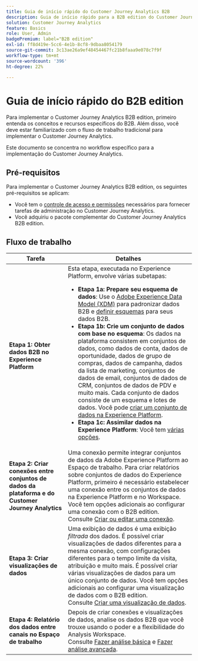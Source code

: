 ```yaml
---
title: Guia de início rápido do Customer Journey Analytics B2B
description: Guia de início rápido para a B2B edition do Customer Journey Analytics.
solution: Customer Journey Analytics
feature: Basics
role: User, Admin
badgePremium: label="B2B edition"
exl-id: ff8d419e-5cc6-4e1b-8cf8-9dbaa8054179
source-git-commit: 3c13ae26a9ef48454467fc21b8faaa9e078c7f9f
workflow-type: tm+mt
source-wordcount: '396'
ht-degree: 22%

---
```



# Guia de início rápido do B2B edition

Para implementar o Customer Journey Analytics B2B edition, primeiro entenda os conceitos e recursos específicos do B2B. Além disso, você deve estar familiarizado com o fluxo de trabalho tradicional para implementar o Customer Journey Analytics.

Este documento se concentra no workflow específico para a implementação do Customer Journey Analytics.

## Pré-requisitos

Para implementar o Customer Journey Analytics B2B edition, os seguintes pré-requisitos se aplicam:

* Você tem o [controle de acesso e permissões](/help/technotes/access-control.md) necessários para fornecer tarefas de administração no Customer Journey Analytics.
* Você adquiriu o pacote complementar do Customer Journey Analytics B2B edition.


## Fluxo de trabalho

| Tarefa | Detalhes |
| --- | --- |
| **Etapa 1: Obter dados B2B no Experience Platform** | Esta etapa, executada no Experience Platform, envolve várias subetapas:<ul><li>**Etapa 1a: Prepare seu esquema de dados**: Use o [Adobe Experience Data Model (XDM)](https://experienceleague.adobe.com/pt-br/docs/experience-platform/xdm/home) para padronizar dados B2B e [definir esquemas](https://experienceleague.adobe.com/en/docs/experience-platform/rtcdp/schemas/b2b) para seus dados B2B.</li><li>**Etapa 1b: Crie um conjunto de dados com base no esquema**: Os dados na plataforma consistem em conjuntos de dados, como dados de conta, dados de oportunidade, dados de grupo de compras, dados de campanha, dados da lista de marketing, conjuntos de dados de email, conjuntos de dados de CRM, conjuntos de dados de PDV e muito mais. Cada conjunto de dados consiste de um esquema e lotes de dados. Você pode [criar um conjunto de dados na Experience Platform](https://experienceleague.adobe.com/docs/platform-learn/getting-started-for-data-architects-and-data-engineers/create-datasets.html?lang=pt-BR).</li><li>**Etapa 1c: Assimilar dados na Experience Platform**: Você tem [várias opções](https://experienceleague.adobe.com/pt-br/docs/experience-platform/ingestion/home).</li></ul> |
| **Etapa 2: Criar conexões entre conjuntos de dados da plataforma e do Customer Journey Analytics** | Uma conexão permite integrar conjuntos de dados da Adobe Experience Platform ao Espaço de trabalho. Para criar relatórios sobre conjuntos de dados do Experience Platform, primeiro é necessário estabelecer uma conexão entre os conjuntos de dados na Experience Platform e no Workspace. Você tem opções adicionais ao configurar uma conexão com o B2B edition. <br>Consulte [Criar ou editar uma conexão](/help/connections/create-connection.md). |
| **Etapa 3: Criar visualizações de dados** | Uma exibição de dados é uma exibição *filtrada* dos dados. É possível criar visualizações de dados diferentes para a mesma conexão, com configurações diferentes para o tempo limite da visita, atribuição e muito mais. É possível criar várias visualizações de dados para um único conjunto de dados. Você tem opções adicionais ao configurar uma visualização de dados com o B2B edition.<br>Consulte [Criar uma visualização de dados](/help/data-views/create-dataview.md). |
| **Etapa 4: Relatório dos dados entre canais no Espaço de trabalho** | Depois de criar conexões e visualizações de dados, analise os dados B2B que você trouxe usando o poder e a flexibilidade do Analysis Workspace.<br>Consulte [Fazer análise básica](/help/analysis-workspace/perform-basic-analysis.md) e [Fazer análise avançada](/help/analysis-workspace/perform-adv-analysis.md). |

<!--

## Use Case

The [B2B Use Case ](../data-ingestion/data-ingestion.md) document provides an example use case on how to implement Customer  Journey Analytics B2B Edition.

-->